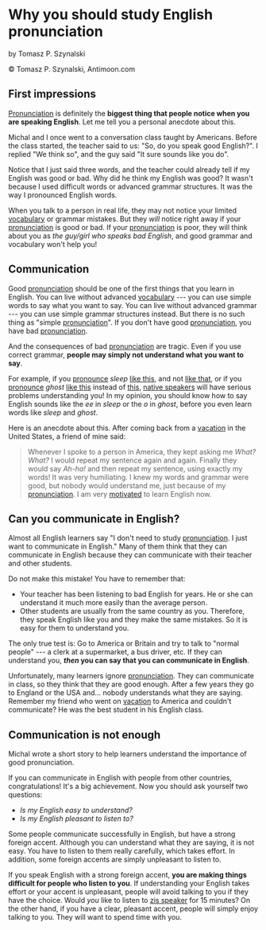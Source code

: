 Why you should study English pronunciation
==========================================

by Tomasz P. Szynalski

© Tomasz P. Szynalski, Antimoon.com

First impressions
-----------------

[Pronunciation](https://www.antimoon.com/words/pronunciation-n.htm "your pronunciation is the way you sound when you speak English") is definitely the **biggest thing that people notice when you are speaking English**. Let me tell you a personal anecdote about this.

Michal and I once went to a conversation class taught by Americans. Before the class started, the teacher said to us: "So, do you speak good English?". I replied "We think so", and the guy said "It sure sounds like you do".

Notice that I just said three words, and the teacher could already tell if my English was good or bad. Why did he think my English was good? It wasn't because I used difficult words or advanced grammar structures. It was the way I pronounced English words.

When you talk to a person in real life, they may not notice your limited [vocabulary](https://www.antimoon.com/words/vocabulary-n.htm "your vocabulary is all the words that you know") or grammar mistakes. But they *will* notice right away if your [pronunciation](https://www.antimoon.com/words/pronunciation-n.htm "your pronunciation is the way you sound when you speak English") is good or bad. If your [pronunciation](https://www.antimoon.com/words/pronunciation-n.htm "your pronunciation is the way you sound when you speak English") is poor, they will think about you as *the guy/girl who speaks bad English*, and good grammar and vocabulary won't help you!

Communication
-------------

Good [pronunciation](https://www.antimoon.com/words/pronunciation-n.htm "your pronunciation is the way you sound when you speak English") should be one of the first things that you learn in English. You can live without advanced [vocabulary](https://www.antimoon.com/words/vocabulary-n.htm "your vocabulary is all the words that you know") --- you can use simple words to say what you want to say. You can live without advanced grammar --- you can use simple grammar structures instead. But there is no such thing as "simple [pronunciation](https://www.antimoon.com/words/pronunciation-n.htm "your pronunciation is the way you sound when you speak English")". If you don't have good [pronunciation](https://www.antimoon.com/words/pronunciation-n.htm "your pronunciation is the way you sound when you speak English"), you have bad [pronunciation](https://www.antimoon.com/words/pronunciation-n.htm "your pronunciation is the way you sound when you speak English").

And the consequences of bad [pronunciation](https://www.antimoon.com/words/pronunciation-n.htm "your pronunciation is the way you sound when you speak English") are tragic. Even if you use correct grammar, **people may simply not understand what you want to say**.

For example, if you [pronounce](https://www.antimoon.com/words/pronounce-v.htm "say") *sleep* [like this](https://www.antimoon.com/sound/slip.mp3), and not [like that](https://www.antimoon.com/sound/sleep.mp3), or if you [pronounce](https://www.antimoon.com/words/pronounce-v.htm "say") *ghost* [like this](https://www.antimoon.com/sound/ghost-bad.mp3) instead of [this](https://www.antimoon.com/sound/ghost.mp3), [native speakers](https://www.antimoon.com/words/native_speaker-n.htm "people who speak English as a first language") will have serious problems understanding you! In my opinion, you should know how to say English sounds like the *ee* in *sleep* or the *o* in *ghost*, before you even learn words like *sleep* and *ghost*.

Here is an anecdote about this. After coming back from a [vacation](https://www.antimoon.com/words/vacation-n.htm "a vacation is a time when you relax instead of working") in the United States, a friend of mine said:

> Whenever I spoke to a person in America, they kept asking me *What? What?* I would repeat my sentence again and again. Finally they would say *Ah-ha!* and then repeat my sentence, using exactly my words! It was very humiliating. I knew my words and grammar were good, but nobody would understand me, just because of my [pronunciation](https://www.antimoon.com/words/pronunciation-n.htm "your pronunciation is the way you sound when you speak English"). I am very [motivated](https://www.antimoon.com/words/motivated-adj.htm "I want to learn English very much now") to learn English now.

Can you communicate in English?
-------------------------------

Almost all English learners say "I don't need to study [pronunciation](https://www.antimoon.com/words/pronunciation-n.htm "if you study pronunciation, you learn how to say words"). I just want to communicate in English." Many of them think that they can communicate in English because they can communicate with their teacher and other students.

Do not make this mistake! You have to remember that:

-   Your teacher has been listening to bad English for years. He or she can understand it much more easily than the average person.
-   Other students are usually from the same country as you. Therefore, they speak English like you and they make the same mistakes. So it is easy for them to understand you.

The only true test is: Go to America or Britain and try to talk to "normal people" --- a clerk at a supermarket, a bus driver, etc. If they can understand you, ***then* you can say that you can communicate in English**.

Unfortunately, many learners ignore [pronunciation](https://www.antimoon.com/words/pronunciation-n.htm "pronunciation is how words sound"). They can communicate in class, so they think that they are good enough. After a few years they go to England or the USA and... nobody understands what they are saying. Remember my friend who went on [vacation](https://www.antimoon.com/words/vacation-n.htm "a vacation is a time when you relax instead of working") to America and couldn't communicate? He was the best student in his English class.

Communication is not enough
---------------------------

Michal wrote a short story to help learners understand the importance of good pronunciation.

If you can communicate in English with people from other countries, congratulations! It's a big achievement. Now you should ask yourself two questions:

-   *Is my English easy to understand?*
-   *Is my English pleasant to listen to?*

Some people communicate successfully in English, but have a strong foreign accent. Although you can understand what they are saying, it is not easy. You have to listen to them really carefully, which takes effort. In addition, some foreign accents are simply unpleasant to listen to.

If you speak English with a strong foreign accent, **you are making things difficult for people who listen to you**. If understanding your English takes effort or your accent is unpleasant, people will avoid talking to you if they have the choice. Would *you* like to listen to [zis speaker](https://www.antimoon.com/sound/level2-santer.mp3) for 15 minutes? On the other hand, if you have a clear, pleasant accent, people will simply enjoy talking to you. They will want to spend time with you.